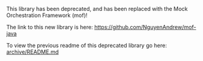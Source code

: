 This library has been deprecated, and has been replaced with the Mock Orchestration Framework (mof)!

The link to this new library is here: https://github.com/NguyenAndrew/mof-java

To view the previous readme of this deprecated library go here: [archive/README.md](archive)
